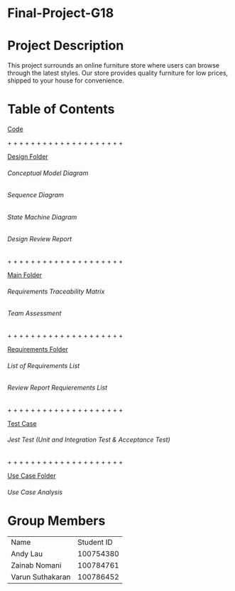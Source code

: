 # Final-Project-G18
<h1>Project Description</h1>
  <p>This project surrounds an online furniture store where users can browse
through the latest styles. Our store provides quality furniture for low prices, shipped to your house for convenience.</p>

<h1>Table of Contents</h1>
<a href="https://github.com/Winter22SOFE2720/Final-Project-G18-73378/tree/main/Code">Code</a>

<p> + + + + + + + + + + + + + + + + + + + + </p>

<a href="https://github.com/Winter22SOFE2720/Final-Project-G18-73378/tree/main/Design%20Folder">Design Folder</a>
<h6>Conceptual Model Diagram</h6>
<h6>Sequence Diagram</h6>
<h6>State Machine Diagram</h6>
<h6>Design Review Report</h6>

<p> + + + + + + + + + + + + + + + + + + + + </p>

<a href="https://github.com/Winter22SOFE2720/Final-Project-G18-73378/tree/main/Main%20Folder">Main Folder</a>
<h6>Requirements Traceability Matrix</h6>
<h6>Team Assessment</h6>

<p> + + + + + + + + + + + + + + + + + + + + </p>

<a href="https://github.com/Winter22SOFE2720/Final-Project-G18-73378/tree/main/Requirements%20Folder">Requirements Folder</a>
<h6>List of Requirements List</h6>
<h6>Review Report Requierements List</h6>

<p> + + + + + + + + + + + + + + + + + + + + </p>
<a href="https://github.com/Winter22SOFE2720/Final-Project-G18-73378/tree/main/Test%20Case">Test Case</a>
<h6>Jest Test (Unit and Integration Test & Acceptance Test)</h6>

<p> + + + + + + + + + + + + + + + + + + + + </p>
<a href="https://github.com/Winter22SOFE2720/Final-Project-G18-73378/tree/main/Use%20Case%20Folder">Use Case Folder</a>
<h6>Use Case Analysis</h6>





<h1>Group Members</h1>
<table style="width:100%">
  <tr>
    <td>Name</td>
    <td>Student ID</td>
  </tr>
  <tr>
    <td>Andy Lau</td>
    <td>100754380</td>
  </tr>
  
   <tr>
    <td>Zainab Nomani</td>
    <td>100784761</td>
  </tr>
  
   <tr>
    <td>Varun Suthakaran</td>
    <td>100786452</td>
  </tr>
</table>

